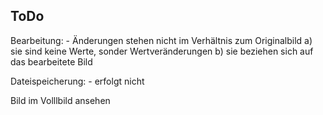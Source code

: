 ## ToDo

Bearbeitung: 
    - Änderungen stehen nicht im Verhältnis zum Originalbild
        a) sie sind keine Werte, sonder Wertveränderungen
        b) sie beziehen sich auf das bearbeitete Bild

Dateispeicherung:
    - erfolgt nicht

Bild im Volllbild ansehen
